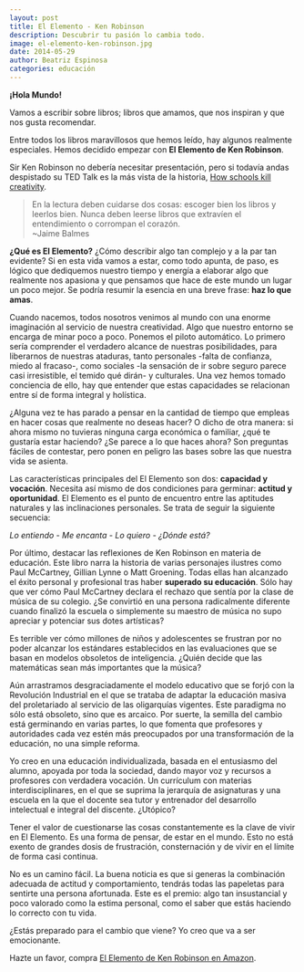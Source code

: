 ```yaml
---
layout: post
title: El Elemento - Ken Robinson
description: Descubrir tu pasión lo cambia todo.
image: el-elemento-ken-robinson.jpg
date: 2014-05-29
author: Beatriz Espinosa
categories: educación
---
```


**¡Hola Mundo!**

Vamos a escribir sobre libros; libros que amamos, que nos inspiran y que nos
gusta recomendar.

Entre todos los libros maravillosos que hemos leído, hay algunos realmente
especiales. Hemos decidido empezar con **El Elemento de Ken Robinson**.

Sir Ken Robinson no debería necesitar presentación, pero si todavía andas
despistado su TED Talk es la más vista de la historia, [How schools kill
creativity][1].

> En la lectura deben cuidarse dos cosas: escoger bien los libros y leerlos
bien. Nunca deben leerse libros que extravíen el entendimiento o corrompan el
corazón.  
~Jaime Balmes

**¿Qué es El Elemento?** ¿Cómo describir algo tan complejo y a la par tan
evidente? Si en esta vida vamos a estar, como todo apunta, de paso, es lógico
que dediquemos nuestro tiempo y energía a elaborar algo que realmente nos
apasiona y que pensamos que hace de este mundo un lugar un poco mejor. Se podría
resumir la esencia en una breve frase: **haz lo que amas**.

Cuando nacemos, todos nosotros venimos al mundo con una enorme imaginación al
servicio de nuestra creatividad. Algo que nuestro entorno se encarga de minar
poco a poco. Ponemos el piloto automático. Lo primero sería comprender el
verdadero alcance de nuestras posibilidades, para liberarnos de nuestras
ataduras, tanto personales -falta de confianza, miedo al fracaso-, como sociales
-la sensación de ir sobre seguro parece casi irresistible, el temido qué dirán-
y culturales. Una vez hemos tomado conciencia de ello, hay que entender que
estas capacidades se relacionan entre sí de forma integral y holística.

¿Alguna vez te has parado a pensar en la cantidad de tiempo que empleas en hacer
cosas que realmente no deseas hacer? O dicho de otra manera: si ahora mismo no
tuvieras ninguna carga económica o familiar, ¿qué te gustaría estar haciendo?
¿Se parece a lo que haces ahora? Son preguntas fáciles de contestar, pero ponen
en peligro las bases sobre las que nuestra vida se asienta.

Las características principales del El Elemento son dos: **capacidad y
vocación**. Necesita así mismo de dos condiciones para germinar: **actitud y
oportunidad**. El Elemento es el punto de encuentro entre las aptitudes
naturales y las inclinaciones personales. Se trata de seguir la siguiente
secuencia:

*Lo entiendo - Me encanta - Lo quiero - ¿Dónde está?*

Por último, destacar las reflexiones de Ken Robinson en materia de educación.
Este libro narra la historia de varias personajes ilustres como Paul McCartney,
Gillian Lynne o Matt Groening. Todas ellas han alcanzado el éxito personal y
profesional tras haber **superado su educación**. Sólo hay que ver cómo Paul
McCartney declara el rechazo que sentía por la clase de música de su colegio.
¿Se convirtió en una persona radicalmente diferente cuando finalizó la escuela o
simplemente su maestro de música no supo apreciar y potenciar sus dotes
artísticas?

Es terrible ver cómo millones de niños y adolescentes se frustran por no poder
alcanzar los estándares establecidos en las evaluaciones que se basan en modelos
obsoletos de inteligencia. ¿Quién decide que las matemáticas sean más
importantes que la música?

Aún arrastramos desgraciadamente el modelo educativo que se forjó con la
Revolución Industrial en el que se trataba de adaptar la educación masiva del
proletariado al servicio de las oligarquías vigentes. Este paradigma no sólo
está obsoleto, sino que es arcaico. Por suerte, la semilla del cambio está
germinando en varias partes, lo que fomenta que profesores y autoridades cada
vez estén más preocupados por una transformación de la educación, no una simple
reforma.

Yo creo en una educación individualizada, basada en el entusiasmo del alumno,
apoyada por toda la sociedad, dando mayor voz y recursos a profesores con
verdadera vocación. Un currículum con materias interdisciplinares, en el que se
suprima la jerarquía de asignaturas y una escuela en la que el docente sea tutor
y entrenador del desarrollo intelectual e integral del discente. ¿Utópico?

Tener el valor de cuestionarse las cosas constantemente es la clave de vivir en
El Elemento. Es una forma de pensar, de estar en el mundo. Esto no está exento
de grandes dosis de frustración, consternación y de vivir en el límite de forma
casi continua.

No es un camino fácil. La buena noticia es que si generas la combinación
adecuada de actitud y comportamiento, tendrás todas las papeletas para sentirte
una persona afortunada. Este es el premio: algo tan insustancial y poco valorado
como la estima personal, como el saber que estás haciendo lo correcto con tu
vida.

¿Estás preparado para el cambio que viene? Yo creo que va a ser emocionante.

Hazte un favor, compra [El Elemento de Ken Robinson en Amazon][2].

[1]: http://www.ted.com/talks/ken_robinson_says_schools_kill_creativity
[2]: http://www.amazon.es/gp/product/8499083900/ref=as_li_ss_tl?ie=UTF8&camp=3626&creative=24822&creativeASIN=8499083900&linkCode=as2&tag=noleesbl09-21
